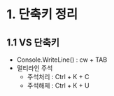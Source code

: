 # 1. 단축키 정리
## 1.1 VS 단축키
 * Console.WriteLine() : cw + TAB
 * 멀티라인 주석
   * 주석처리 : Ctrl + K + C
   * 주석해제 : Ctrl + K + U
